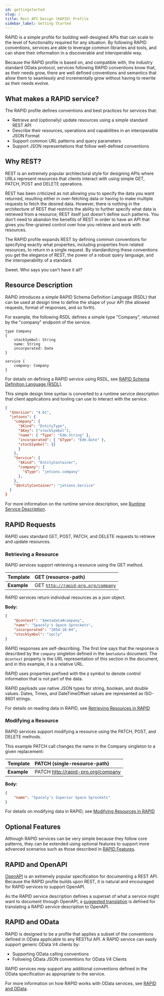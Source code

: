 ```yaml
---
id: gettingstarted
slug: /
title: Rest API Design (RAPID) Profile
sidebar_label: Getting Started
---
```


RAPID is a simple profile for building well-designed APIs that can scale to the level of functionality required for any situation. 
By following RAPID conventions, services are able to leverage common libraries and tools,
and can share their information in a discoverable and interoperable way.

Because the RAPID profile is based on, and compatible with, the industry standard OData protocol,
services following RAPID conventions know that, as their needs grow,
there are well defined conventions and semantics that allow them to seamlessly and incrementally grow without having to rewrite as their needs evolve.

## What makes a RAPID service?

The RAPID profile defines conventions and best practices for services that:

- Retrieve and (optionally) update resources using a simple standard REST API
- Describe their resources, operations and capabilities in an interoperable JSON Format
- Support common URL patterns and query parameters
- Support JSON representations that follow well-defined conventions

## Why REST?

REST is an extremely popular architectural style for designing APIs where URLs represent resources that clients
interact with using simple GET, PATCH, POST and DELETE operations.

REST has been criticized as not allowing you to specify the data you want returned,
resulting either in over-fetching data or having to make multiple requests to fetch the desired data.
However, there is nothing in the architecture of REST that restricts the ability to further specify what data is retrieved from a resource; 
REST itself just doesn't define such patterns. 
You don't need to abandon the benefits of REST in order to have an API that gives you fine-grained control over how you retrieve and work with resources.

The RAPID profile expands REST by defining common conventions for specifying exactly what properties, 
including properties from related resources, to return in a single request.
By standardizing these conventions you get the elegance of REST, the power of a robust query language,
and the interoperability of a standard.

Sweet. Who says you can't have it all?

## Resource Description

RAPID introduces a simple RAPID Schema Definition Language (RSDL) that can be used at design time to define the shape of your API (the allowed requests, format of responses, and so forth).

For example, the following RSDL defines a simple type "Company", returned by the "company" endpoint of the service.

```rsdl
type Company
{
    stockSymbol: String
    name: String
    incorporated: Date
}

service {
    company: Company
}
```

For details on defining a RAPID service using RSDL, see [RAPID Schema Definition Language (RSDL)](./rsdl/rsdl-intro).

This simple design time syntax is converted to a runtime service description that client applications and tooling can use to interact with the service.

```json
{
  "$Version": "4.01",
  "jetsons": {
    "company": {
      "$Kind": "EntityType",
      "$Key": ["stockSymbol"],
      "name": { "Type": "Edm.String" },
      "incorporated": { "$Type": "Edm.Date" },
      "stockSymbol": {}
      }
    },
    "Service": {
      "$Kind": "EntityContainer",
      "company": {
        "$Type": "jetsons.company"
      },
    },
    "$EntityContainer": "jetsons.Service"
  }
}
```

For more information on the runtime service description, see [Runtime Service Description](./spec/rapid-pro-resource_description.md).

## RAPID Requests

RAPID uses standard GET, POST, PATCH, and DELETE requests to retrieve and update resources.

### Retrieving a Resource

RAPID services support retrieving a resource using the GET method.

| Template    | GET {resource-path}                                                             |
| ----------- | :------------------------------------------------------------------------------ |
| **Example** | GET [`http://rapid-pro.org/company`](https://jetsons.azurewebsites.net/company) |

RAPID services return individual resources as a json object.

**Body:**

```json
{
    "@context": "$metadata#company",
    "name": "Spacely's Space Sprockets",
    "incorporated": "2054-10-04",
    "stockSymbol": "spcly"
}
```

RAPID responses are self-describing. 
The first line says that the response is described by the `company` singleton defined in the `$metadata` document. 
The `@context` property is the URL representation of this section in the document, and in this example, it is a relative URL.

RAPID uses properties prefixed with the `@` symbol to denote control information that is not part of the data.

RAPID payloads use native JSON types for string, boolean, and double values. 
Dates, Times, and DateTimeOffset values are represented as ISO-8601 strings.


For details on reading data in RAPID, see [Retrieving Resources in RAPID](./rapid-pro-read.md)

### Modifying a Resource

RAPID services support modifying a resource using the PATCH, POST, and DELETE methods.

This example PATCH call changes the name in the Company singleton to a given replacement:

| Template    | PATCH {single-resource-path}                   |
| ----------- | :--------------------------------------------- |
| **Example** | PATCH http://rapid-pro.org/company |

**Body:**

```json
{
    "name": "Spacely's Superior Space Sprockets"
}
```

For details on modifying data in RAPID, see [Modifying Resources in RAPID](./rapid-pro-data_modification.md)

## Optional Features

Although RAPID services can be very simple because they follow core patterns, they can be extended using optional features
to support more advanced scenarios such as those described in [RAPID Features](./spec/rapid-pro-features.md).

## RAPID and OpenAPI

[OpenAPI](https://www.openapis.org/) is an extremely popular specification for documenting a REST API. 
Because the RAPID profile builds upon REST, it is natural and encouraged for RAPID services to support OpenAPI.

As the RAPID service description defines a superset of what a service might want to document through OpenAPI, 
a [suggested translation](http://docs.oasis-open.org/odata/odata-openapi/v1.0/odata-openapi-v1.0.html) 
is defined for translating a RAPID service description to OpenAPI.

## RAPID and OData

RAPID is designed to be a profile that applies a subset of the conventions defined in OData applicable to any RESTful API. 
A RAPID service can easily support generic OData V4 clients by:

- Supporting OData calling conventions
- Following OData JSON conventions for OData V4 Clients

RAPID services _may_ support any additional conventions defined in the OData specification as appropriate to the service.

For more information on how RAPID works with OData services, see [RAPID and OData](./related/rapid-pro-odata.md).
